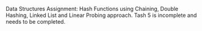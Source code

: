 Data Structures Assignment:
    Hash Functions using Chaining, Double Hashing, Linked List and Linear Probing approach.
    Tash 5 is incomplete and needs to be completed.

